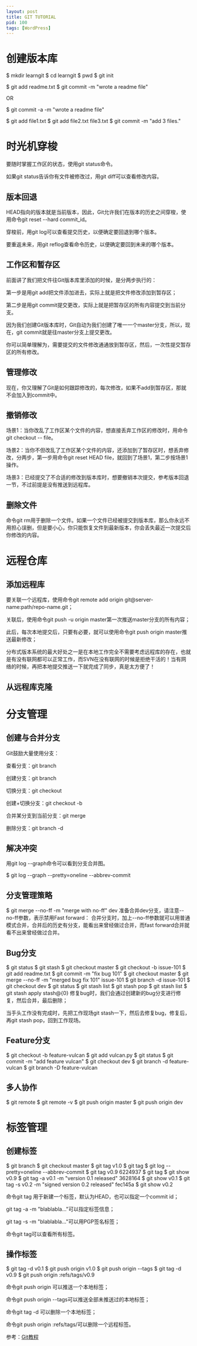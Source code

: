 ```yaml
---
layout: post
title: GIT TUTORIAL
pid: 100
tags: [WordPress]
---
```

# 创建版本库

  $ mkdir learngit
  $ cd learngit
  $ pwd
  $ git init

  $ git add readme.txt
  $ git commit -m "wrote a readme file"

OR 

  $ git commit -a -m  "wrote a readme file"

  $ git add file1.txt
  $ git add file2.txt file3.txt
  $ git commit -m "add 3 files."

# 时光机穿梭

要随时掌握工作区的状态，使用git status命令。

如果git status告诉你有文件被修改过，用git diff可以查看修改内容。

## 版本回退

HEAD指向的版本就是当前版本，因此，Git允许我们在版本的历史之间穿梭，使用命令git reset --hard commit_id。

穿梭前，用git log可以查看提交历史，以便确定要回退到哪个版本。

要重返未来，用git reflog查看命令历史，以便确定要回到未来的哪个版本。

## 工作区和暂存区
前面讲了我们把文件往Git版本库里添加的时候，是分两步执行的：

第一步是用git add把文件添加进去，实际上就是把文件修改添加到暂存区；

第二步是用git commit提交更改，实际上就是把暂存区的所有内容提交到当前分支。

因为我们创建Git版本库时，Git自动为我们创建了唯一一个master分支，所以，现在，git commit就是往master分支上提交更改。

你可以简单理解为，需要提交的文件修改通通放到暂存区，然后，一次性提交暂存区的所有修改。

## 管理修改

现在，你又理解了Git是如何跟踪修改的，每次修改，如果不add到暂存区，那就不会加入到commit中。

## 撤销修改

场景1：当你改乱了工作区某个文件的内容，想直接丢弃工作区的修改时，用命令git checkout -- file。

场景2：当你不但改乱了工作区某个文件的内容，还添加到了暂存区时，想丢弃修改，分两步，第一步用命令git reset HEAD file，就回到了场景1，第二步按场景1操作。

场景3：已经提交了不合适的修改到版本库时，想要撤销本次提交，参考版本回退一节，不过前提是没有推送到远程库。

## 删除文件

命令git rm用于删除一个文件。如果一个文件已经被提交到版本库，那么你永远不用担心误删，但是要小心，你只能恢复文件到最新版本，你会丢失最近一次提交后你修改的内容。

# 远程仓库

## 添加远程库

要关联一个远程库，使用命令git remote add origin git@server-name:path/repo-name.git；

关联后，使用命令git push -u origin master第一次推送master分支的所有内容；

此后，每次本地提交后，只要有必要，就可以使用命令git push origin master推送最新修改；

分布式版本系统的最大好处之一是在本地工作完全不需要考虑远程库的存在，也就是有没有联网都可以正常工作，而SVN在没有联网的时候是拒绝干活的！当有网络的时候，再把本地提交推送一下就完成了同步，真是太方便了！

## 从远程库克隆

# 分支管理

## 创建与合并分支

Git鼓励大量使用分支：

查看分支：git branch

创建分支：git branch <name>

切换分支：git checkout <name>

创建+切换分支：git checkout -b <name>

合并某分支到当前分支：git merge <name>

删除分支：git branch -d <name>

## 解决冲突

用git log --graph命令可以看到分支合并图。

$ git log --graph --pretty=oneline --abbrev-commit

## 分支管理策略

$ git merge --no-ff -m "merge with no-ff" dev
准备合并dev分支，请注意--no-ff参数，表示禁用Fast forward：
合并分支时，加上--no-ff参数就可以用普通模式合并，合并后的历史有分支，能看出来曾经做过合并，而fast forward合并就看不出来曾经做过合并。

## Bug分支

$ git status
$ git stash
$ git checkout master
$ git checkout -b issue-101
$ git add readme.txt 
$ git commit -m "fix bug 101"
$ git checkout master
$ git merge --no-ff -m "merged bug fix 101" issue-101
$ git branch -d issue-101
$ git checkout dev
$ git status
$ git stash list
$ git stash pop
$ git stash list
$ git stash apply stash@{0}
修复bug时，我们会通过创建新的bug分支进行修复，然后合并，最后删除；

当手头工作没有完成时，先把工作现场git stash一下，然后去修复bug，修复后，再git stash pop，回到工作现场。

## Feature分支

$ git checkout -b feature-vulcan
$ git add vulcan.py
$ git status
$ git commit -m "add feature vulcan"
$ git checkout dev
$ git branch -d feature-vulcan
$ git branch -D feature-vulcan

## 多人协作

$ git remote
$ git remote -v
$ git push origin master
$ git push origin dev

# 标签管理

## 创建标签

$ git branch
$ git checkout master
$ git tag v1.0
$ git tag
$ git log --pretty=oneline --abbrev-commit
$ git tag v0.9 6224937
$ git tag
$ git show v0.9
$ git tag -a v0.1 -m "version 0.1 released" 3628164
$ git show v0.1
$ git tag -s v0.2 -m "signed version 0.2 released" fec145a
$ git show v0.2


命令git tag <name>用于新建一个标签，默认为HEAD，也可以指定一个commit id；

git tag -a <tagname> -m "blablabla..."可以指定标签信息；

git tag -s <tagname> -m "blablabla..."可以用PGP签名标签；

命令git tag可以查看所有标签。


## 操作标签
$ git tag -d v0.1
$ git push origin v1.0
$ git push origin --tags
$ git tag -d v0.9
$ git push origin :refs/tags/v0.9

命令git push origin <tagname>可以推送一个本地标签；

命令git push origin --tags可以推送全部未推送过的本地标签；

命令git tag -d <tagname>可以删除一个本地标签；

命令git push origin :refs/tags/<tagname>可以删除一个远程标签。

参考：[Git教程](http://www.liaoxuefeng.com/wiki/0013739516305929606dd18361248578c67b8067c8c017b000)
